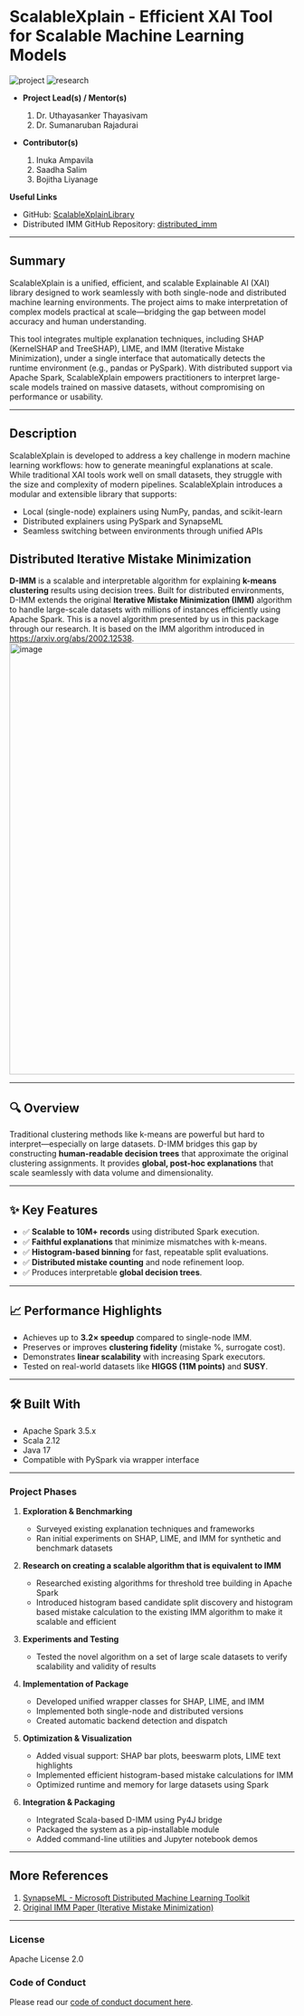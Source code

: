 # ScalableXplain - Efficient XAI Tool for Scalable Machine Learning Models

![project] ![research]

- **Project Lead(s) / Mentor(s)**
  1. Dr. Uthayasanker Thayasivam  
  2. Dr. Sumanaruban Rajadurai  

- **Contributor(s)**
  1. Inuka Ampavila  
  2. Saadha Salim  
  3. Bojitha Liyanage  

**Useful Links**

- GitHub: [ScalableXplainLibrary](https://github.com/inuka-00/ScalableXplainLibrary)  
- Distributed IMM GitHub Repository: [distributed_imm](https://github.com/aaivu/distributed_imm)

---

## Summary

ScalableXplain is a unified, efficient, and scalable Explainable AI (XAI) library designed to work seamlessly with both single-node and distributed machine learning environments. The project aims to make interpretation of complex models practical at scale—bridging the gap between model accuracy and human understanding.

This tool integrates multiple explanation techniques, including SHAP (KernelSHAP and TreeSHAP), LIME, and IMM (Iterative Mistake Minimization), under a single interface that automatically detects the runtime environment (e.g., pandas or PySpark). With distributed support via Apache Spark, ScalableXplain empowers practitioners to interpret large-scale models trained on massive datasets, without compromising on performance or usability.

---

## Description

ScalableXplain is developed to address a key challenge in modern machine learning workflows: how to generate meaningful explanations at scale. While traditional XAI tools work well on small datasets, they struggle with the size and complexity of modern pipelines. ScalableXplain introduces a modular and extensible library that supports:

- Local (single-node) explainers using NumPy, pandas, and scikit-learn  
- Distributed explainers using PySpark and SynapseML  
- Seamless switching between environments through unified APIs

## Distributed Iterative Mistake Minimization

**D-IMM** is a scalable and interpretable algorithm for explaining **k-means clustering** results using decision trees. Built for distributed environments, D-IMM extends the original **Iterative Mistake Minimization (IMM)** algorithm to handle large-scale datasets with millions of instances efficiently using Apache Spark.
This is a novel algorithm presented by us in this package through our research. It is based on the IMM algorithm introduced in https://arxiv.org/abs/2002.12538.
<img width="645" height="762" alt="image" src="https://github.com/user-attachments/assets/3dc24766-d0f1-4b32-bca5-1276c7c49efd" />

---

## 🔍 Overview

Traditional clustering methods like k-means are powerful but hard to interpret—especially on large datasets. D-IMM bridges this gap by constructing **human-readable decision trees** that approximate the original clustering assignments. It provides **global, post-hoc explanations** that scale seamlessly with data volume and dimensionality.

---

## ✨ Key Features

- ✅ **Scalable to 10M+ records** using distributed Spark execution.
- ✅ **Faithful explanations** that minimize mismatches with k-means.
- ✅ **Histogram-based binning** for fast, repeatable split evaluations.
- ✅ **Distributed mistake counting** and node refinement loop.
- ✅ Produces interpretable **global decision trees**.

---

## 📈 Performance Highlights

- Achieves up to **3.2× speedup** compared to single-node IMM.
- Preserves or improves **clustering fidelity** (mistake %, surrogate cost).
- Demonstrates **linear scalability** with increasing Spark executors.
- Tested on real-world datasets like **HIGGS (11M points)** and **SUSY**.

---

## 🛠 Built With

- Apache Spark 3.5.x
- Scala 2.12
- Java 17
- Compatible with PySpark via wrapper interface

---

### Project Phases

1. **Exploration & Benchmarking**
   - Surveyed existing explanation techniques and frameworks
   - Ran initial experiments on SHAP, LIME, and IMM for synthetic and benchmark datasets
  
2. **Research on creating a scalable algorithm that is equivalent to IMM**
   - Researched existing algorithms for threshold tree building in Apache Spark
   - Introduced histogram based candidate split discovery and histogram based mistake calculation to the existing IMM algorithm to make it scalable and efficient
  
3. **Experiments and Testing**
   - Tested the novel algorithm on a set of large scale datasets to verify scalability and validity of results

4. **Implementation of Package**
   - Developed unified wrapper classes for SHAP, LIME, and IMM  
   - Implemented both single-node and distributed versions  
   - Created automatic backend detection and dispatch  

5. **Optimization & Visualization**
   - Added visual support: SHAP bar plots, beeswarm plots, LIME text highlights  
   - Implemented efficient histogram-based mistake calculations for IMM  
   - Optimized runtime and memory for large datasets using Spark  

6. **Integration & Packaging**
   - Integrated Scala-based D-IMM using Py4J bridge  
   - Packaged the system as a pip-installable module  
   - Added command-line utilities and Jupyter notebook demos  


---

## More References

1. [SynapseML - Microsoft Distributed Machine Learning Toolkit](https://github.com/microsoft/SynapseML)  
2. [Original IMM Paper (Iterative Mistake Minimization)](https://arxiv.org/abs/2006.01275)

---

### License

Apache License 2.0

### Code of Conduct

Please read our [code of conduct document here](https://github.com/aaivu/aaivu-introduction/blob/master/docs/code_of_conduct.md).

[project]: https://img.shields.io/badge/-Project-blue  
[research]: https://img.shields.io/badge/-Research-yellowgreen
